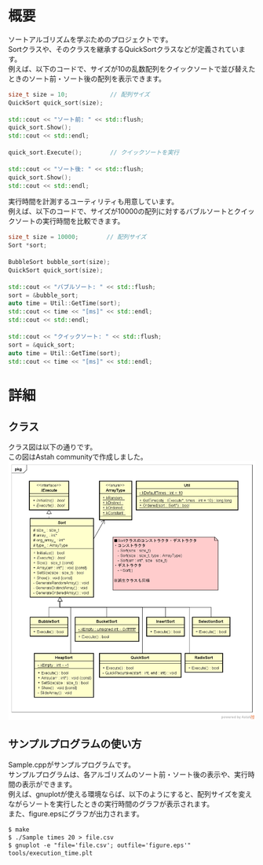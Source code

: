 # 概要
ソートアルゴリズムを学ぶためのプロジェクトです。  
Sortクラスや、そのクラスを継承するQuickSortクラスなどが定義されています。  
例えば、以下のコードで、サイズが10の乱数配列をクイックソートで並び替えたときのソート前・ソート後の配列を表示できます。
```c++
size_t size = 10;            // 配列サイズ
QuickSort quick_sort(size);

std::cout << "ソート前: " << std::flush;
quick_sort.Show();
std::cout << std::endl;

quick_sort.Execute();        // クイックソートを実行

std::cout << "ソート後: " << std::flush;
quick_sort.Show();
std::cout << std::endl;
```
実行時間を計測するユーティリティも用意しています。  
例えば、以下のコードで、サイズが10000の配列に対するバブルソートとクイックソートの実行時間を比較できます。
```c++
size_t size = 10000;        // 配列サイズ
Sort *sort;

BubbleSort bubble_sort(size);
QuickSort quick_sort(size);

std::cout << "バブルソート: " << std::flush;
sort = &bubble_sort;
auto time = Util::GetTime(sort);
std::cout << time << "[ms]" << std::endl;
std::cout << std::endl;

std::cout << "クイックソート: " << std::flush;
sort = &quick_sort;
auto time = Util::GetTime(sort);
std::cout << time << "[ms]" << std::endl;
```

# 詳細
## クラス
クラス図は以下の通りです。  
この図はAstah communityで作成しました。
![sort_class](/image/sort_class.png)

## サンプルプログラムの使い方
Sample.cppがサンプルプログラムです。  
サンプルプログラムは、各アルゴリズムのソート前・ソート後の表示や、実行時間の表示ができます。  
例えば、gnuplotが使える環境ならば、以下のようにすると、配列サイズを変えながらソートを実行したときの実行時間のグラフが表示されます。  
また、figure.epsにグラフが出力されます。
```
$ make
$ ./Sample times 20 > file.csv
$ gnuplot -e "file='file.csv'; outfile='figure.eps'" tools/execution_time.plt
```
